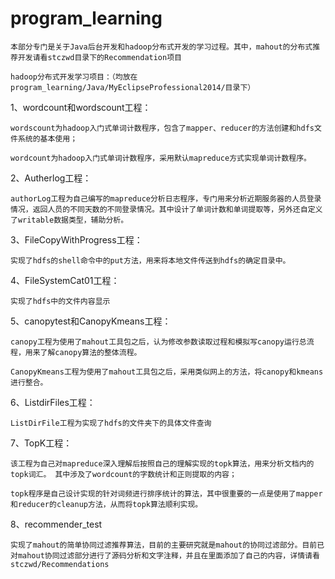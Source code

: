 # program_learning

	本部分专门是关于Java后台开发和hadoop分布式开发的学习过程。其中，mahout的分布式推荐开发请看stczwd目录下的Recommendation项目

	hadoop分布式开发学习项目：（均放在program_learning/Java/MyEclipseProfessional2014/目录下）

1、wordcount和wordscount工程：

	wordscount为hadoop入门式单词计数程序，包含了mapper、reducer的方法创建和hdfs文件系统的基本使用； 

	wordcount为hadoop入门式单词计数程序，采用默认mapreduce方式实现单词计数程序。 

2、Autherlog工程： 

	authorLog工程为自己编写的mapreduce分析日志程序，专门用来分析近期服务器的人员登录情况，返回人员的不同天数的不同登录情况。其中设计了单词计数和单词提取等，另外还自定义了writable数据类型，辅助分析。 

3、FileCopyWithProgress工程： 

	实现了hdfs的shell命令中的put方法，用来将本地文件传送到hdfs的确定目录中。

4、FileSystemCat01工程： 

	实现了hdfs中的文件内容显示 

5、canopytest和CanopyKmeans工程： 

	canopy工程为使用了mahout工具包之后，认为修改参数读取过程和模拟写canopy运行总流程，用来了解canopy算法的整体流程。

	CanopyKmeans工程为使用了mahout工具包之后，采用类似网上的方法，将canopy和kmeans进行整合。 

6、ListdirFiles工程： 

	ListDirFile工程为实现了hdfs的文件夹下的具体文件查询 

7、TopK工程： 

	该工程为自己对mapreduce深入理解后按照自己的理解实现的topk算法，用来分析文档内的topk词汇。 其中涉及了wordcount的字数统计和正则提取的内容； 

	topk程序是自己设计实现的针对词频进行排序统计的算法，其中很重要的一点是使用了mapper和reducer的cleanup方法，从而将topk算法顺利实现。 

8、recommender_test 

	实现了mahout的简单协同过滤推荐算法，目前的主要研究就是mahout的协同过滤部分。目前已对mahout协同过滤部分进行了源码分析和文字注释，并且在里面添加了自己的内容，详情请看stczwd/Recommendations